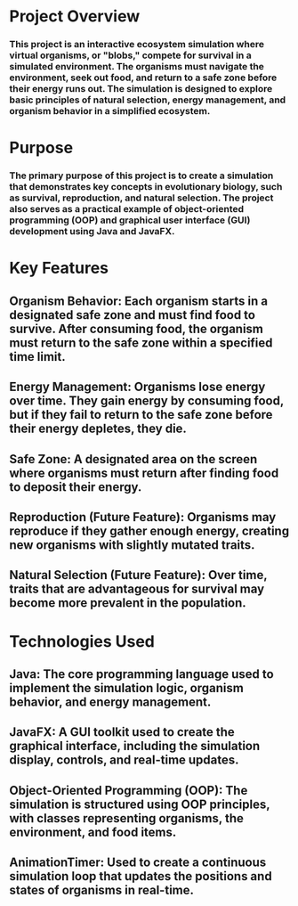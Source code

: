 # Project Overview
### This project is an interactive ecosystem simulation where virtual organisms, or "blobs," compete for survival in a simulated environment. The organisms must navigate the environment, seek out food, and return to a safe zone before their energy runs out. The simulation is designed to explore basic principles of natural selection, energy management, and organism behavior in a simplified ecosystem.

# Purpose
### The primary purpose of this project is to create a simulation that demonstrates key concepts in evolutionary biology, such as survival, reproduction, and natural selection. The project also serves as a practical example of object-oriented programming (OOP) and graphical user interface (GUI) development using Java and JavaFX.

# Key Features
## Organism Behavior:  Each organism starts in a designated safe zone and must find food to survive. After consuming food, the organism must return to the safe zone within a specified time limit.
## Energy Management:  Organisms lose energy over time. They gain energy by consuming food, but if they fail to return to the safe zone before their energy depletes, they die.
## Safe Zone:  A designated area on the screen where organisms must return after finding food to deposit their energy.
## Reproduction (Future Feature):  Organisms may reproduce if they gather enough energy, creating new organisms with slightly mutated traits.
## Natural Selection (Future Feature):  Over time, traits that are advantageous for survival may become more prevalent in the population.

# Technologies Used
## Java:  The core programming language used to implement the simulation logic, organism behavior, and energy management.
## JavaFX:  A GUI toolkit used to create the graphical interface, including the simulation display, controls, and real-time updates.
## Object-Oriented Programming (OOP):  The simulation is structured using OOP principles, with classes representing organisms, the environment, and food items.
## AnimationTimer:  Used to create a continuous simulation loop that updates the positions and states of organisms in real-time.
